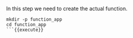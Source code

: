 In this step we need to create the actual function.

````
mkdir -p function_app
cd function_app
```{{execute}}
````
